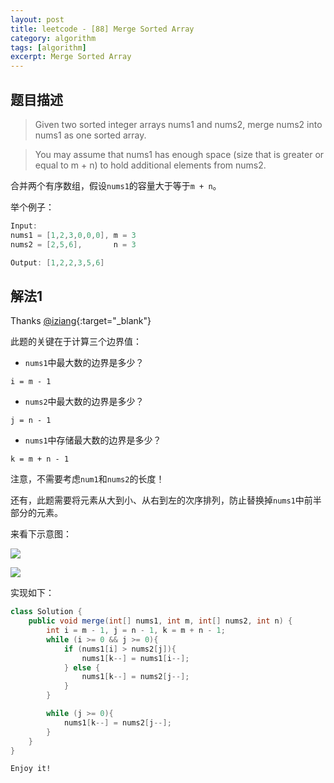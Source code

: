 ```yaml
---
layout: post
title: leetcode - [88] Merge Sorted Array
category: algorithm
tags: [algorithm]
excerpt: Merge Sorted Array
---
```


## 题目描述  

> Given two sorted integer arrays nums1 and nums2, merge nums2 into nums1 as one sorted array.  

> You may assume that nums1 has enough space (size that is greater or equal to m + n) to hold additional elements from nums2.  

合并两个有序数组，假设`nums1`的容量大于等于`m + n`。  


举个例子：  

``` java
Input:
nums1 = [1,2,3,0,0,0], m = 3
nums2 = [2,5,6],       n = 3

Output: [1,2,2,3,5,6]
```


## 解法1

Thanks [@iziang](https://leetcode.com/problems/merge-sorted-array/discuss/29578/Share-my-accepted-Java-solution!){:target="_blank"}  

此题的关键在于计算三个边界值：  

- `nums1`中最大数的边界是多少？  

`i = m - 1`


- `nums2`中最大数的边界是多少？  

`j = n - 1`  

- `nums1`中存储最大数的边界是多少？  

`k = m + n - 1`  


注意，不需要考虑`num1`和`nums2`的长度！  

还有，此题需要将元素从大到小、从右到左的次序排列，防止替换掉`nums1`中前半部分的元素。  

来看下示意图：  

![](https://yyc-images.oss-cn-beijing.aliyuncs.com/leetcode_88_condition1.png)    

![](https://yyc-images.oss-cn-beijing.aliyuncs.com/leetcode_88_condition2.png)  

实现如下：  

``` java
class Solution {
    public void merge(int[] nums1, int m, int[] nums2, int n) {
        int i = m - 1, j = n - 1, k = m + n - 1;
        while (i >= 0 && j >= 0){
            if (nums1[i] > nums2[j]){
                nums1[k--] = nums1[i--];
            } else {
                nums1[k--] = nums2[j--];
            }
        }

        while (j >= 0){
            nums1[k--] = nums2[j--];
        }
    }
}
```

`Enjoy it!`
